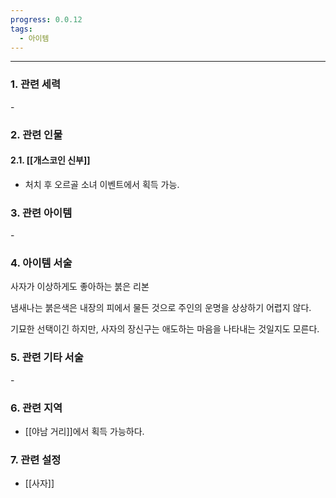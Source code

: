 ```yaml
---
progress: 0.0.12
tags:
  - 아이템
---
```

---
### 1. 관련 세력 
\-

### 2. 관련 인물
#### 2.1. [[개스코인 신부]]
- 처치 후 오르골 소녀 이벤트에서 획득 가능.

### 3. 관련 아이템
\-

### 4. 아이템 서술
사자가 이상하게도 좋아하는 붉은 리본  
  
냄새나는 붉은색은 내장의 피에서 물든 것으로 주인의 운명을 상상하기 어렵지 않다.  
  
기묘한 선택이긴 하지만, 사자의 장신구는 애도하는 마음을 나타내는 것일지도 모른다.

### 5. 관련 기타 서술
\-

### 6. 관련 지역
- [[야남 거리]]에서 획득 가능하다.
### 7. 관련 설정
- [[사자]]